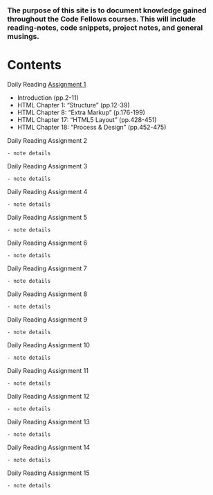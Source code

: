 
<!--layout: page
title: "Reading Notes"
permalink: /reading-notes/
-->



### The purpose of this site is to document knowledge gained throughout the Code Fellows courses. This will include reading-notes, code snippets, project notes, and general musings.

# Contents
  
  
  Daily Reading [Assignment 1](class-01.md)
  
   * Introduction (pp.2-11)
   * HTML Chapter 1: “Structure” (pp.12-39)
   * HTML Chapter 8: “Extra Markup” (p.176-199)
   * HTML Chapter 17: “HTML5 Layout” (pp.428-451)
   * HTML Chapter 18: “Process & Design” (pp.452-475)
  
   Daily Reading Assignment 2
    
    - note details 

   Daily Reading Assignment 3
   
    - note details

   Daily Reading Assignment 4
    
    - note details
     
   Daily Reading Assignment 5
    
    - note details
     
   Daily Reading Assignment 6
    
    - note details

   Daily Reading Assignment 7
    
    - note details

   Daily Reading Assignment 8
    
    - note details

   Daily Reading Assignment 9
    
    - note details

   Daily Reading Assignment 10
    
    - note details

   Daily Reading Assignment 11
    
    - note details

   Daily Reading Assignment 12
    
    - note details

   Daily Reading Assignment 13
    
    - note details

   Daily Reading Assignment 14
    
    - note details

   Daily Reading Assignment 15
    
    - note details



